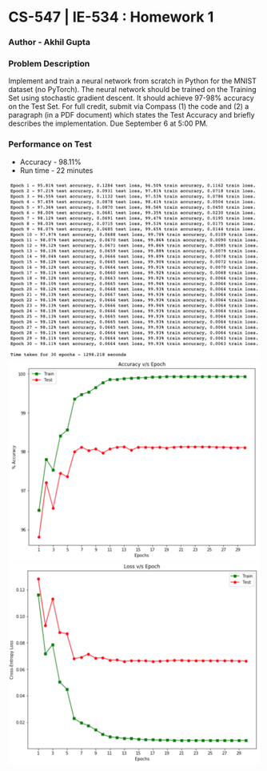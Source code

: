 # CS-547 | IE-534 : Homework 1

### Author - Akhil Gupta

### Problem Description
Implement and train a neural network from scratch in Python for the MNIST dataset (no PyTorch). The neural network should be trained on the Training Set using stochastic gradient descent. It should achieve 97-98% accuracy on the Test Set. For full credit, submit via Compass (1) the code and (2) a paragraph (in a PDF document) which states the Test Accuracy and briefly describes the implementation. Due September 6 at 5:00 PM.

### Performance on Test
- Accuracy - 98.11%
- Run time - 22 minutes

![Summary](images/Model_Summary.png)
![IAccuracy_Curve](images/Accuracy.png)
![Loss_Curve](images/Loss.png)
